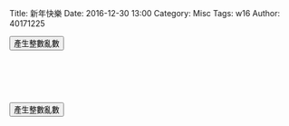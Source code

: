 Title: 新年快樂
Date: 2016-12-30 13:00
Category: Misc
Tags: w16
Author: 40171225




<!-- 導入 Brython 標準程式庫 -->

<script type="text/javascript" 
    src="https://cdn.rawgit.com/brython-dev/brython/master/www/src/brython_dist.js">
</script>

<!-- 啟動 Brython -->

<script>
window.onload=function(){
brython(1);
}
</script>

<!-- 以下可以執行  Brython 程式 -->
<div id="newyear"></div>
<script type="text/python3">
from browser import document 
from browser import html
import random
print_location = document["newyear"]


def gen_int():
    num = random.randint(1,49)
    #設法將num列印在網頁上
    #print_location = document["newyear"]
    print_location <= num+html.BR()
    
    
def lottery(e):
    for i in range (6):
        gen_int()
    print_location <="恭喜中獎!!"+html.BR()
    
#document["but1"].bind("click",gen_int)
document["but1"].bind("click",lottery)
</script>
<button id="but1">產生整數亂數</button>

<pre class="brush: python">

<div id="newyear"></div>
<script type="text/python3">
from browser import document 
from browser import html
import random
print_location = document["newyear"]


def gen_int():
    num = random.randint(1,49)
    #設法將num列印在網頁上
    #print_location = document["newyear"]
    print_location <= num+html.BR()
    
    
def lottery(e):
    for i in range (6):
        gen_int()
    print_location <="恭喜中獎!!"+html.BR()
    
#document["but1"].bind("click",gen_int)
document["but1"].bind("click",lottery)
</script>
<button id="but1">產生整數亂數</button>

</pre>